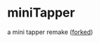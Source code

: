 # miniTapper

a mini tapper remake ([forked](https://github.com/mixelstudio/miniTapper/tree/gh-pages))
